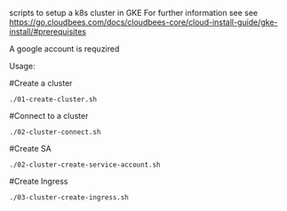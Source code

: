 
scripts to setup a k8s cluster in GKE
For further information see see https://go.cloudbees.com/docs/cloudbees-core/cloud-install-guide/gke-install/#prerequisites  

A google account is requzired

Usage:

#Create a cluster

```
./01-create-cluster.sh
```

#Connect to a cluster

```
./02-cluster-connect.sh
```

#Create SA

```
./02-cluster-create-service-account.sh
```

#Create Ingress

```
./03-cluster-create-ingress.sh
```






